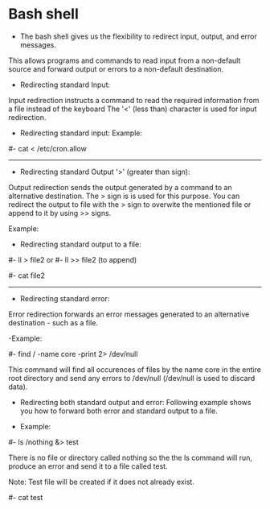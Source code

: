 # Bash shell

- The bash shell gives us the flexibility to redirect
input, output, and error messages. 

This allows programs and commands to read input from a
non-default source and forward output or errors to a 
non-default destination.



- Redirecting standard Input:

Input redirection instructs a command to read the
required information from a file instead of the keyboard
The '<' (less than) character is used for input 
redirection.

- Redirecting standard input: 
Example:

#- cat < /etc/cron.allow 

--------

- Redirecting standard Output '>' (greater than sign):

Output redirection sends the output generated by a
command to an alternative destination. The > sign is
is used for this purpose. You can redirect the output
to file with the  > sign to overwite the mentioned
file or append to it by using >> signs.

Example: 

- Redirecting standard output to a file:

#- ll > file2 
 or 
#- ll >> file2 (to append)

#- cat file2

--------

- Redirecting standard error:

Error redirection forwards an error messages generated
to an alternative destination - such as a file.

-Example:

#- find / -name core -print 2> /dev/null

This command will find all occurences of files by the
name core in the entire root directory and send any 
errors to /dev/null (/dev/null is used to discard data).



- Redirecting both standard output and error: 
Following example shows you how to forward both error
and standard output to a file.

- Example: 

#- ls /nothing &> test

There is no file or directory called nothing so the 
the ls command will run, produce an error and send it
to a file called test. 

Note: Test file will be created if it does not already 
exist.

#- cat test





























